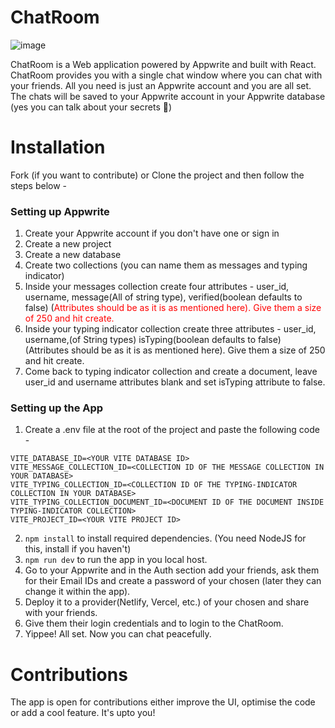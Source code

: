 # ChatRoom
![image](https://github.com/Sreejit-Sengupto/chat-room/assets/69980616/8e8dbb1c-c6db-4fdb-87ec-1d55d6da7205)

ChatRoom is a Web application powered by Appwrite and built with React. ChatRoom provides you with a single chat window where you can chat with your friends. All you need is just an Appwrite account and you are all set. The chats will be saved to your Appwrite account in your Appwrite database (yes you can talk about your secrets 🤫)

# Installation
Fork (if you want to contribute) or Clone the project and then follow the steps below -
### Setting up Appwrite
1. Create your Appwrite account if you don't have one or sign in
2. Create a new project
3. Create a new database
4. Create two collections (you can name them as messages and typing indicator)
5. Inside your messages collection create four attributes - user_id, username, message(All of string type), verified(boolean defaults to false) (<span style="color:red;">Attributes should be as it is as mentioned here<span/>). Give them a size of 250 and hit create.
6. Inside your typing indicator collection create three attributes - user_id, username,(of String types) isTyping(boolean defaults to false) (Attributes should be as it is as mentioned here). Give them a size of 250 and hit create.
7. Come back to typing indicator collection and create a document, leave user_id and username attributes blank and set isTyping attribute to false.

### Setting up the App
1. Create a .env file at the root of the project and paste the following code -
```
VITE_DATABASE_ID=<YOUR VITE DATABASE ID>
VITE_MESSAGE_COLLECTION_ID=<COLLECTION ID OF THE MESSAGE COLLECTION IN YOUR DATABASE>
VITE_TYPING_COLLECTION_ID=<COLLECTION ID OF THE TYPING-INDICATOR COLLECTION IN YOUR DATABASE>
VITE_TYPING_COLLECTION_DOCUMENT_ID=<DOCUMENT ID OF THE DOCUMENT INSIDE TYPING-INDICATOR COLLECTION>
VITE_PROJECT_ID=<YOUR VITE PROJECT ID>
```
2. `npm install` to install required dependencies. (You need NodeJS for this, install if you haven't)
3. `npm run dev` to run the app in you local host.
4. Go to your Appwrite and in the Auth section add your friends, ask them for their Email IDs and create a password of your chosen (later they can change it within the app).
5. Deploy it to a provider(Netlify, Vercel, etc.) of your chosen and share with your friends.
6. Give them their login credentials and to login to the ChatRoom.
7. Yippee! All set. Now you can chat peacefully.

# Contributions
The app is open for contributions either improve the UI, optimise the code or add a cool feature. It's upto you!
